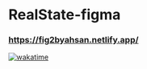 # RealState-figma
 ### https://fig2byahsan.netlify.app/
[![wakatime](https://wakatime.com/badge/user/018d1e7e-54d8-4506-9efa-6df5b6760127/project/018d9796-63af-43b9-82c0-7fdc79e512db.svg)](https://wakatime.com/badge/user/018d1e7e-54d8-4506-9efa-6df5b6760127/project/018d9796-63af-43b9-82c0-7fdc79e512db)
